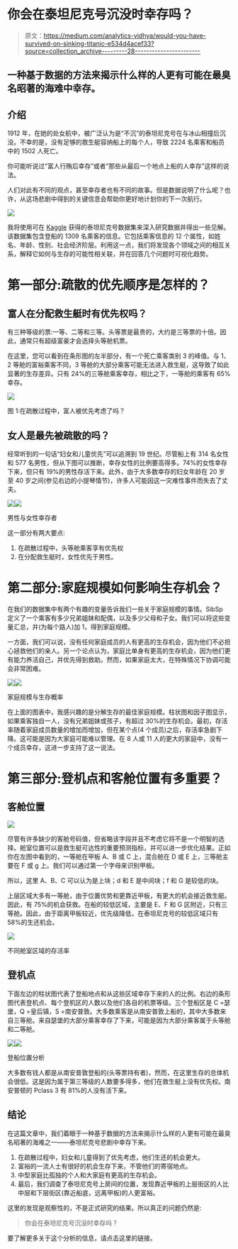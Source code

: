 # 你会在泰坦尼克号沉没时幸存吗？

> 原文：<https://medium.com/analytics-vidhya/would-you-have-survived-on-sinking-titanic-e534d4acef33?source=collection_archive---------28----------------------->

## 一种基于数据的方法来揭示什么样的人更有可能在最臭名昭著的海难中幸存。

## 介绍

1912 年，在她的处女航中，被广泛认为是“不沉”的泰坦尼克号在与冰山相撞后沉没。不幸的是，没有足够的救生艇容纳船上的每个人，导致 2224 名乘客和船员中的 1502 人死亡。

你可能听说过“富人行贿后幸存”或者“那些从最后一个地点上船的人幸存”这样的说法。

人们对此有不同的观点，甚至幸存者也有不同的故事。但是数据说明了什么呢？也许，从这场悲剧中得到的关键信息会帮助你更好地计划你的下一次航行。

![](img/e5238e14da7b332b5546c11f9255fc02.png)

我将使用可在 [Kaggle](https://www.kaggle.com/c/titanic/overview) 获得的泰坦尼克号数据集来深入研究数据并得出一些见解。该数据集包含登船的 1309 名乘客的信息。它包括乘客信息的 12 个属性，如姓名、年龄、性别、社会经济阶层。利用这一点，我们将发现各个领域之间的相互关系，解释它如何与生存的可能性相关联，并在回答几个问题时可视化趋势。

# 第一部分:疏散的优先顺序是怎样的？

## 富人在分配救生艇时有优先权吗？

有三种等级的票:一等、二等和三等。头等票是最贵的，大约是三等票的十倍。因此，通常只有超级富豪才会选择头等舱机票。

在这里，您可以看到在条形图的左半部分，有一个死亡乘客类别 3 的峰值。与 1、2 等舱的富裕乘客不同，3 等舱的大部分乘客可能无法进入救生艇，这导致了如此显著的生存差异。只有 24%的三等舱乘客幸存，相比之下，一等舱的乘客有 65%幸存。

![](img/1933af3e0db64c7087c94d9c8f0258a5.png)

图 1:在疏散过程中，富人被优先考虑了吗？

## 女人是最先被疏散的吗？

经常听到的一句话“妇女和儿童优先”可以追溯到 19 世纪。尽管船上有 314 名女性和 577 名男性，但从下图可以推断，幸存女性的比例要高得多。74%的女性幸存下来，但只有 19%的男性存活下来。此外，由于大多数幸存的妇女年龄在 20 岁至 40 岁之间(参见右边的小提琴情节)，许多人可能因这一灾难性事件而失去了丈夫。

![](img/642272df984bd0d2788549c6355aae2a.png)![](img/354460b40140fb4f45116d44770d9061.png)

男性与女性幸存者

这一部分有两大要点:

1.  在疏散过程中，头等舱乘客享有优先权
2.  在分配救生艇时，女性优先于男性。

# 第二部分:家庭规模如何影响生存机会？

在我们的数据集中有两个有趣的变量告诉我们一些关于家庭规模的事情。SibSp 定义了一个乘客有多少兄弟姐妹和配偶，以及多少父母和子女。我们可以将这些变量汇总，并(为每个路人)加 1，得到家庭规模。

一方面，我们可以说，没有任何家庭成员的人有更高的生存机会，因为他们不必担心拯救他们的亲人。另一个论点认为，家庭比单身有更高的生存机会，因为他们更有能力养活自己，并优先得到救助。然而，如果家庭太大，在特殊情况下协调可能会非常困难。

![](img/071d28d5af8c9f5b693b6279d88ca285.png)![](img/ec3d81b6d4b4fba0566da518be808821.png)

家庭规模与生存概率

在上面的图表中，我感兴趣的是分解生存的最佳家庭规模。柱状图和因子图显示，如果乘客独自一人，没有兄弟姐妹或孩子，有超过 30%的生存机会。最初，存活率随着家庭成员数量的增加而增加，但在某个点(4 个成员)之后，存活率急剧下降。这可能是因为大家庭可能难以管理。在 8 人或 11 人的更大的家庭中，没有一个成员幸存，这进一步支持了这一说法。

# 第三部分:登机点和客舱位置有多重要？

## 客舱位置

![](img/751c2da993d25ad487c2d33c52deae02.png)

尽管有许多缺少的客舱号码值，但省略该字段并且不考虑它将不是一个明智的选择。舱室位置可以是救生艇可达性的重要预测指标，并可以进一步优化结果。正如你在左图中看到的，一等舱在甲板 A、B 或 C 上，混合舱在 D 或 E 上，三等舱主要在 F 或 g 上。我们可以通过第一个字母来识别甲板。

所以，这里 A、B、C 可以认为是上块；d 和 E 是中间块；f 和 G 是较低的块。

上层区域大多有一等舱，由于位置优势和更靠近甲板，有更大的机会接近救生艇。因此，有 75%的机会获救。在船的较低区域，主要是 E、F 和 G 区附近，只有三等舱。因此，由于距离甲板较近，优先级降低，在泰坦尼克号的较低区域只有 58%的生还机会。

![](img/281c2d631817d2b2c0c13676a1bdb145.png)

不同舱室区域的存活率

## 登机点

下面左边的柱状图代表了登船地点和从这些区域幸存下来的人的比例。右边的条形图代表登机点、每个登机区的人数以及他们各自的机票等级。三个登船区是 C =瑟堡，Q =皇后镇，S =南安普敦。大多数乘客是从南安普敦上船的，其中大多数来自三等舱。来自瑟堡的大部分乘客幸存了下来，可能是因为大部分乘客属于头等舱和二等舱。

![](img/3527c1d0d8294cc73259715ac1008532.png)![](img/58c5fd63c682d4ac9dd30c936fa093b9.png)

登船位置分析

大多数有钱人都是从南安普敦登船的(头等票持有者)，然而，在这里生存的总体机会很低。这是因为属于第三等级的人数要多得多，他们在救生艇上没有优先权。南安普顿的 Pclass 3 有 81%的人没有活下来。

## 结论

在这篇文章中，我们着眼于一种基于数据的方法来揭示什么样的人更有可能在最臭名昭著的海难之一——泰坦尼克号悲剧中幸存下来。

1.  在疏散过程中，妇女和儿童得到了优先考虑，他们生还的机会更大。
2.  富裕的一流人士有很好的机会生存下来，不管他们的寄宿地点。
3.  中型家庭比孤独的个人和大家庭有更高的生存机会。
4.  最后，我们调查了泰坦尼克号上房间的位置，发现靠近甲板的上层街区的人比中层和下层街区(靠近船底，远离甲板)的人更富裕。

这里的发现是观察性的，不是正式研究的结果。所以真正的问题仍然是:

> 你会在泰坦尼克号沉没时幸存吗？

要了解更多关于这个分析的信息，请点击这里的链接。
